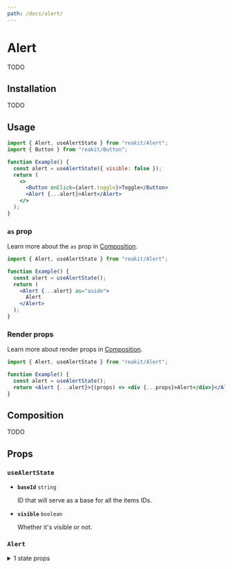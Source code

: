 ```yaml
---
path: /docs/alert/
---
```


# Alert

TODO

<carbon-ad></carbon-ad>

## Installation

TODO

## Usage

```jsx
import { Alert, useAlertState } from "reakit/Alert";
import { Button } from "reakit/Button";

function Example() {
  const alert = useAlertState({ visible: false });
  return (
    <>
      <Button onClick={alert.toggle}>Toggle</Button>
      <Alert {...alert}>Alert</Alert>
    </>
  );
}
```

### `as` prop

Learn more about the `as` prop in [Composition](/docs/composition/#as-prop).

```jsx
import { Alert, useAlertState } from "reakit/Alert";

function Example() {
  const alert = useAlertState();
  return (
    <Alert {...alert} as="aside">
      Alert
    </Alert>
  );
}
```

### Render props

Learn more about render props in [Composition](/docs/composition/#render-props).

```jsx
import { Alert, useAlertState } from "reakit/Alert";

function Example() {
  const alert = useAlertState();
  return <Alert {...alert}>{(props) => <div {...props}>Alert</div>}</Alert>;
}
```

## Composition

TODO

## Props

<!-- Automatically generated -->

### `useAlertState`

- **`baseId`**
  <code>string</code>

  ID that will serve as a base for all the items IDs.

- **`visible`**
  <code>boolean</code>

  Whether it's visible or not.

### `Alert`

<details><summary>1 state props</summary>

> These props are returned by the state hook. You can spread them into this component (`{...state}`) or pass them separately. You can also provide these props from your own state logic.

- **`visible`**
  <code>boolean</code>

</details>
